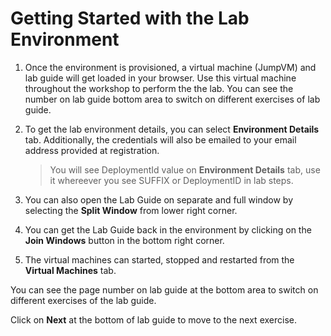 
# Getting Started with the Lab Environment

1. Once the environment is provisioned, a virtual machine (JumpVM) and lab guide will get loaded in your browser. Use this virtual machine throughout the workshop to perform the the lab. You can see the number on lab guide bottom area to switch on different exercises of lab guide.


1. To get the lab environment details, you can select **Environment Details** tab. Additionally, the credentials will also be emailed to your email address provided at registration. 

    > You will see DeploymentId value on **Environment Details** tab, use it whereever you see SUFFIX or DeploymentID in lab steps.

1. You can also open the Lab Guide on separate and full window by selecting the **Split Window** from lower right corner. 

1. You can get the Lab Guide back in the environment by clicking on the **Join Windows** button in the bottom right corner.
   
1. The virtual machines can started, stopped and restarted from the **Virtual Machines** tab.
 

You can see the page number on lab guide at the bottom area to switch on different exercises of the lab guide.


Click on **Next** at the bottom of lab guide to move to the next exercise.
